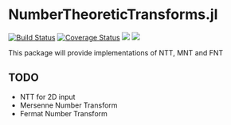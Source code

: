 # NumberTheoreticTransforms.jl

[![Build Status](https://travis-ci.org/jakubwro/NumberTheoreticTransforms.jl.svg?branch=master)](https://travis-ci.org/jakubwro/NumberTheoreticTransforms.jl)
[![Coverage Status](https://coveralls.io/repos/github/jakubwro/NumberTheoreticTransforms.jl/badge.svg)](https://coveralls.io/github/jakubwro/NumberTheoreticTransforms.jl)
[![](https://img.shields.io/badge/docs-stable-blue.svg)](https://jakubwro.github.io/NumberTheoreticTransforms.jl/stable)
[![](https://img.shields.io/badge/docs-latest-blue.svg)](https://jakubwro.github.io/NumberTheoreticTransforms.jl/latest)

This package will provide implementations of NTT, MNT and FNT

## TODO
- NTT for 2D input
- Mersenne Number Transform
- Fermat Number Transform
